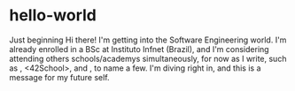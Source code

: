 # hello-world
Just beginning
Hi there! I'm getting into the Software Engineering world. I'm already enrolled in a BSc at Instituto Infnet (Brazil), and I'm considering attending others schools/academys simultaneously, for now as I write, such as <LaunchSchool>, <42School>, and <CodingNomads>, to name a few. I'm diving right in, and this is a message for my future self.
